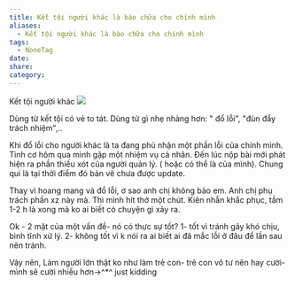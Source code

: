 ```yaml
---
title: Kết tội người khác là bào chữa cho chính mình
aliases:
  - Kết tội người khác là bào chữa cho chính mình
tags:
  - NoneTag
date: 
share: 
category:
---
```


Kết tội người khác
![](https://i.imgur.com/oRg2865.png)

Dùng từ kết tội có vẻ to tát. Dùng từ gì nhẹ nhàng hơn: " đổ lỗi", "đùn đẩy trách nhiệm",..

Khi đổ lỗi cho người khác là ta đang phủ nhận một phần lỗi của chính mình. Tình cơ hôm qua mình gặp một nhiệm vụ cá nhân.
Đến lúc nộp bài mới phát hiện ra phần thiếu xót của người quản lý. ( hoặc có thể là của mình). Chung qui là tại thời điểm đó bản vẽ chưa được update.

Thay vì hoang mang và đổ lỗi, ơ sao anh chị không bảo em. Anh chị phụ trách phần xz này mà. Thì mình hít thở một chút. Kiên nhẫn khắc phục, tầm 1-2 h là xong mà ko ai biết có chuyện gì xảy ra.

Ok - 2 mặt của một vấn đề- nó có thực sự tốt?
1- tốt vì tránh gây khó chịu, bình tĩnh xử lý.
2- không tốt vì k nói ra ai biết ai đã mắc lỗi ở đâu để lần sau nên tránh.

Vậy nên, Làm người lớn thật ko như làm trẻ con- trẻ con vô tư nên hay cười- mình sẽ cười nhiều hơn->^*^ just kidding